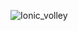 ![Ionic_volley](https://user-images.githubusercontent.com/104358073/188541352-52f43473-ee2b-4111-84da-a755e84b7e81.gif)
